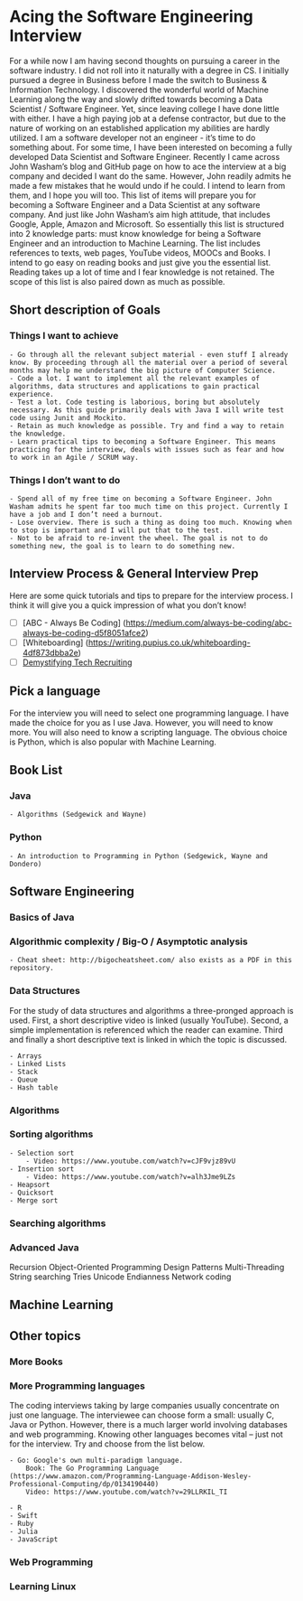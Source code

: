 # Acing the Software Engineering Interview

For a while now I am having second thoughts on pursuing a career in the software industry. I did not roll into it naturally with a degree in CS. I initially pursued a degree in Business before I made the switch to Business & Information Technology. I discovered the wonderful world of Machine Learning along the way and slowly drifted towards becoming a Data Scientist / Software Engineer. Yet, since leaving college I have done little with either. I have a high paying job at a defense contractor, but due to the nature of working on an established application my abilities are hardly utilized. I am a software developer not an engineer - it’s time to do something about.
For some time, I have been interested on becoming a fully developed Data Scientist and Software Engineer. Recently I came across John Washam’s blog and GitHub page on how to ace the interview at a big company and decided I want do the same. However, John readily admits he made a few mistakes that he would undo if he could. I intend to learn from them, and I hope you will too.
This list of items will prepare you for becoming a Software Engineer and a Data Scientist at any software company. And just like John Washam’s aim high attitude, that includes Google, Apple, Amazon and Microsoft.
So essentially this list is structured into 2 knowledge parts: must know knowledge for being a Software Engineer and an introduction to Machine Learning.
The list includes references to texts, web pages, YouTube videos, MOOCs and Books. I intend to go easy on reading books and just give you the essential list. Reading takes up a lot of time and I fear knowledge is not retained. The scope of this list is also paired down as much as possible. 

## Short description of Goals

### Things I want to achieve
	- Go through all the relevant subject material - even stuff I already know. By proceeding through all the material over a period of several months may help me understand the big picture of Computer Science.
	- Code a lot. I want to implement all the relevant examples of algorithms, data structures and applications to gain practical experience.
	- Test a lot. Code testing is laborious, boring but absolutely necessary. As this guide primarily deals with Java I will write test code using Junit and Mockito.
	- Retain as much knowledge as possible. Try and find a way to retain the knowledge.
	- Learn practical tips to becoming a Software Engineer. This means practicing for the interview, deals with issues such as fear and how to work in an Agile / SCRUM way.

### Things I don’t want to do
	- Spend all of my free time on becoming a Software Engineer. John Washam admits he spent far too much time on this project. Currently I have a job and I don’t need a burnout.
	- Lose overview. There is such a thing as doing too much. Knowing when to stop is important and I will put that to the test.
	- Not to be afraid to re-invent the wheel. The goal is not to do something new, the goal is to learn to do something new.

## Interview Process & General Interview Prep
Here are some quick tutorials and tips to prepare for the interview process. I think it will give you a quick impression of what you don’t know!

- [ ] [ABC - Always Be Coding] (https://medium.com/always-be-coding/abc-always-be-coding-d5f8051afce2)
- [ ] [Whiteboarding] (https://writing.pupius.co.uk/whiteboarding-4df873dbba2e)
- [ ] [Demystifying Tech Recruiting](https://www.youtube.com/watch?v=N233T0epWTs)

## Pick a language
For the interview you will need to select one programming language. I have made the choice for you as I use Java. However, you will need to know more. You will also need to know a scripting language. The obvious choice is Python, which is also popular with Machine Learning.

## Book List
### Java
	- Algorithms (Sedgewick and Wayne)
### Python
	- An introduction to Programming in Python (Sedgewick, Wayne and Dondero)

## Software Engineering
### Basics of Java

### Algorithmic complexity / Big-O / Asymptotic analysis
	- Cheat sheet: http://bigocheatsheet.com/ also exists as a PDF in this repository.

### Data Structures
For the study of data structures and algorithms a three-pronged approach is used. First, a short descriptive video is linked (usually YouTube). Second, a simple implementation is referenced which the reader can examine. Third and finally a short descriptive text is linked in which the topic is discussed.
	
	- Arrays
	- Linked Lists
	- Stack
	- Queue
	- Hash table
	
### Algorithms

### Sorting algorithms
	- Selection sort
		- Video: https://www.youtube.com/watch?v=cJF9vjz89vU
	- Insertion sort
		- Video: https://www.youtube.com/watch?v=alh3Jme9LZs
	- Heapsort
	- Quicksort
	- Merge sort
### Searching algorithms

### Advanced Java
Recursion
Object-Oriented Programming
Design Patterns
Multi-Threading
String searching
Tries
Unicode
Endianness
Network coding

## Machine Learning

## Other topics
### More Books
### More Programming languages
The coding interviews taking by large companies usually concentrate on just one language. The interviewee can choose form a small: usually C, Java or Python. However, there is a much larger world involving databases and web programming. Knowing other languages becomes vital – just not for the interview. Try and choose from the list below.
	
	- Go: Google's own multi-paradigm language.
		Book: The Go Programming Language (https://www.amazon.com/Programming-Language-Addison-Wesley-Professional-Computing/dp/0134190440)
		Video: https://www.youtube.com/watch?v=29LLRKIL_TI
		
	- R
	- Swift
	- Ruby
	- Julia
	- JavaScript
	
### Web Programming
### Learning Linux


